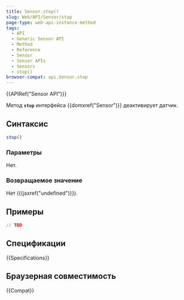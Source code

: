 ```yaml
---
title: Sensor.stop()
slug: Web/API/Sensor/stop
page-type: web-api-instance-method
tags:
  - API
  - Generic Sensor API
  - Method
  - Reference
  - Sensor
  - Sensor APIs
  - Sensors
  - stop()
browser-compat: api.Sensor.stop
---
```

{{APIRef("Sensor API")}}

Метод **`stop`** интерфейса {{domxref("Sensor")}} деактивирует датчик.

## Синтаксис

```js
stop()
```

### Параметры

Нет.

### Возвращаемое значение

Нет ({{jsxref("undefined")}}).

## Примеры

```js
// TBD
```

## Спецификации

{{Specifications}}

## Браузерная совместимость

{{Compat}}

